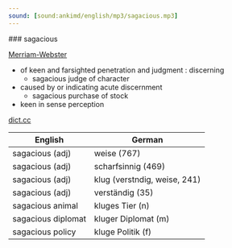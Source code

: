 ```yaml
---
sound: [sound:ankimd/english/mp3/sagacious.mp3]
---
```


\### sagacious

[Merriam-Webster](https://www.merriam-webster.com/dictionary/sagacious)

- of keen and farsighted penetration and judgment : discerning
    - sagacious judge of character
- caused by or indicating acute discernment
    - sagacious purchase of stock
- keen in sense perception

[dict.cc](https://www.dict.cc/sagacious)

| English        | German       |
| -------------- | ------------ |
| sagacious (adj) | weise (767) |
| sagacious (adj) | scharfsinnig (469) |
| sagacious (adj) | klug (verstndig, weise, 241) |
| sagacious (adj) | verständig (35) |
| sagacious animal | kluges Tier (n) |
| sagacious diplomat | kluger Diplomat (m) |
| sagacious policy | kluge Politik (f) |
